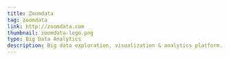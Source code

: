 ```yaml
---
title: Zoomdata
tag: zoomdata
link: http://zoomdata.com
thumbnail: zoomdata-logo.png
type: Big Data Analytics
description: Big data exploration, visualization & analytics platform. I've been running frontend engineering at this company since it was formed.
---
```

